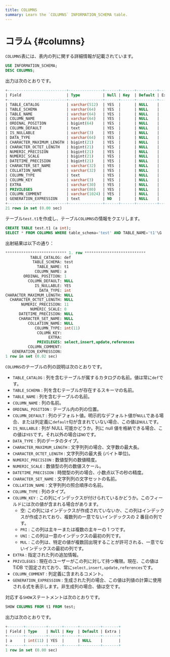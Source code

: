 ```yaml
---
title: COLUMNS
summary: Learn the `COLUMNS` INFORMATION_SCHEMA table.
---
```


# コラム {#columns}

`COLUMNS`表には、表内の列に関する詳細情報が記載されています。

```sql
USE INFORMATION_SCHEMA;
DESC COLUMNS;
```

出力は次のとおりです。

```sql
+--------------------------+---------------+------+------+---------+-------+
| Field                    | Type          | Null | Key  | Default | Extra |
+--------------------------+---------------+------+------+---------+-------+
| TABLE_CATALOG            | varchar(512)  | YES  |      | NULL    |       |
| TABLE_SCHEMA             | varchar(64)   | YES  |      | NULL    |       |
| TABLE_NAME               | varchar(64)   | YES  |      | NULL    |       |
| COLUMN_NAME              | varchar(64)   | YES  |      | NULL    |       |
| ORDINAL_POSITION         | bigint(64)    | YES  |      | NULL    |       |
| COLUMN_DEFAULT           | text          | YES  |      | NULL    |       |
| IS_NULLABLE              | varchar(3)    | YES  |      | NULL    |       |
| DATA_TYPE                | varchar(64)   | YES  |      | NULL    |       |
| CHARACTER_MAXIMUM_LENGTH | bigint(21)    | YES  |      | NULL    |       |
| CHARACTER_OCTET_LENGTH   | bigint(21)    | YES  |      | NULL    |       |
| NUMERIC_PRECISION        | bigint(21)    | YES  |      | NULL    |       |
| NUMERIC_SCALE            | bigint(21)    | YES  |      | NULL    |       |
| DATETIME_PRECISION       | bigint(21)    | YES  |      | NULL    |       |
| CHARACTER_SET_NAME       | varchar(32)   | YES  |      | NULL    |       |
| COLLATION_NAME           | varchar(32)   | YES  |      | NULL    |       |
| COLUMN_TYPE              | text          | YES  |      | NULL    |       |
| COLUMN_KEY               | varchar(3)    | YES  |      | NULL    |       |
| EXTRA                    | varchar(30)   | YES  |      | NULL    |       |
| PRIVILEGES               | varchar(80)   | YES  |      | NULL    |       |
| COLUMN_COMMENT           | varchar(1024) | YES  |      | NULL    |       |
| GENERATION_EXPRESSION    | text          | NO   |      | NULL    |       |
+--------------------------+---------------+------+------+---------+-------+
21 rows in set (0.00 sec)
```

テーブル`test.t1`を作成し、テーブル`COLUMNS`の情報をクエリします。

```sql
CREATE TABLE test.t1 (a int);
SELECT * FROM COLUMNS WHERE table_schema='test' AND TABLE_NAME='t1'\G
```

出射結果は以下の通り：

```sql
*************************** 1. row ***************************
           TABLE_CATALOG: def
            TABLE_SCHEMA: test
              TABLE_NAME: t1
             COLUMN_NAME: a
        ORDINAL_POSITION: 1
          COLUMN_DEFAULT: NULL
             IS_NULLABLE: YES
               DATA_TYPE: int
CHARACTER_MAXIMUM_LENGTH: NULL
  CHARACTER_OCTET_LENGTH: NULL
       NUMERIC_PRECISION: 11
           NUMERIC_SCALE: 0
      DATETIME_PRECISION: NULL
      CHARACTER_SET_NAME: NULL
          COLLATION_NAME: NULL
             COLUMN_TYPE: int(11)
              COLUMN_KEY:
                   EXTRA:
              PRIVILEGES: select,insert,update,references
          COLUMN_COMMENT:
   GENERATION_EXPRESSION:
1 row in set (0.02 sec)
```

`COLUMNS`のテーブルの列の説明は次のとおりです。

-   `TABLE_CATALOG` : 列を含むテーブルが属するカタログの名前。値は常に`def`です。
-   `TABLE_SCHEMA` : 列を含むテーブルが存在するスキーマの名前。
-   `TABLE_NAME` : 列を含むテーブルの名前。
-   `COLUMN_NAME` : 列の名前。
-   `ORDINAL_POSITION` : テーブル内の列の位置。
-   `COLUMN_DEFAULT` : 列のデフォルト値。明示的なデフォルト値が`NULL`である場合、または列定義に`default`句が含まれていない場合、この値は`NULL`です。
-   `IS_NULLABLE` : 列が NULL 可能かどうか。列に null 値を格納できる場合、この値は`YES`です。それ以外の場合は`NO`です。
-   `DATA_TYPE` : 列のデータのタイプ。
-   `CHARACTER_MAXIMUM_LENGTH` : 文字列列の場合、文字数の最大長。
-   `CHARACTER_OCTET_LENGTH` : 文字列列の最大長 (バイト単位)。
-   `NUMERIC_PRECISION` : 数値型列の数値精度。
-   `NUMERIC_SCALE` : 数値型の列の数値スケール。
-   `DATETIME_PRECISION` : 時間型の列の場合、小数点以下の秒の精度。
-   `CHARACTER_SET_NAME` : 文字列列の文字セットの名前。
-   `COLLATION_NAME` : 文字列列の照合順序の名前。
-   `COLUMN_TYPE` : 列のタイプ。
-   `COLUMN_KEY` : この列にインデックスが付けられているかどうか。このフィールドには次の値が含まれる場合があります。
    -   空: この列にはインデックスが作成されていないか、この列はインデックスが作成されており、複数列の一意でないインデックスの 2 番目の列です。
    -   `PRI` : この列は主キーまたは複数の主キーの 1 つです。
    -   `UNI` : この列は一意のインデックスの最初の列です。
    -   `MUL` : この列は、特定の値が複数回出現することが許可される、一意でないインデックスの最初の列です。
-   `EXTRA` : 指定された列の追加情報。
-   `PRIVILEGES` : 現在のユーザーがこの列に対して持つ権限。現在、この値は TiDB で固定されており、常に`select,insert,update,references`です。
-   `COLUMN_COMMENT` : 列定義に含まれるコメント。
-   `GENERATION_EXPRESSION` : 生成された列の場合、この値は列値の計算に使用される式を表示します。非生成列の場合、値は空です。

対応する`SHOW`ステートメントは次のとおりです。

```sql
SHOW COLUMNS FROM t1 FROM test;
```

出力は次のとおりです。

```sql
+-------+---------+------+------+---------+-------+
| Field | Type    | Null | Key  | Default | Extra |
+-------+---------+------+------+---------+-------+
| a     | int(11) | YES  |      | NULL    |       |
+-------+---------+------+------+---------+-------+
1 row in set (0.00 sec)
```

